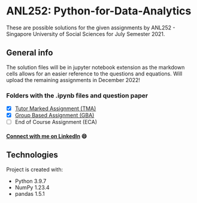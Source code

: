 # ANL252: Python-for-Data-Analytics
These are possible solutions for the given assignments by ANL252 - Singapore University of Social Sciences for July Semester 2021.

## General info
The solution files will be in jupyter notebook extension as the markdown cells allows for an easier reference to the questions and equations.
Will upload the remaining assignments in December 2022!

### Folders with the .ipynb files and question paper
- [x] [Tutor Marked Assignment (TMA)](https://github.com/SharilAli/ANL252---Python-for-Data-Analytics/tree/main/TMA) 
- [x] [Group Based Assignment (GBA)](https://github.com/SharilAli/ANL252---Python-for-Data-Analytics/tree/main/GBA)
- [ ] End of Course Assignment (ECA) 

#### [Connect with me on LinkedIn](https://www.linkedin.com/in/sharil-ali-74121411a/) :smile:

## Technologies
Project is created with:
* Python 3.9.7
* NumPy 1.23.4
* pandas 1.5.1
